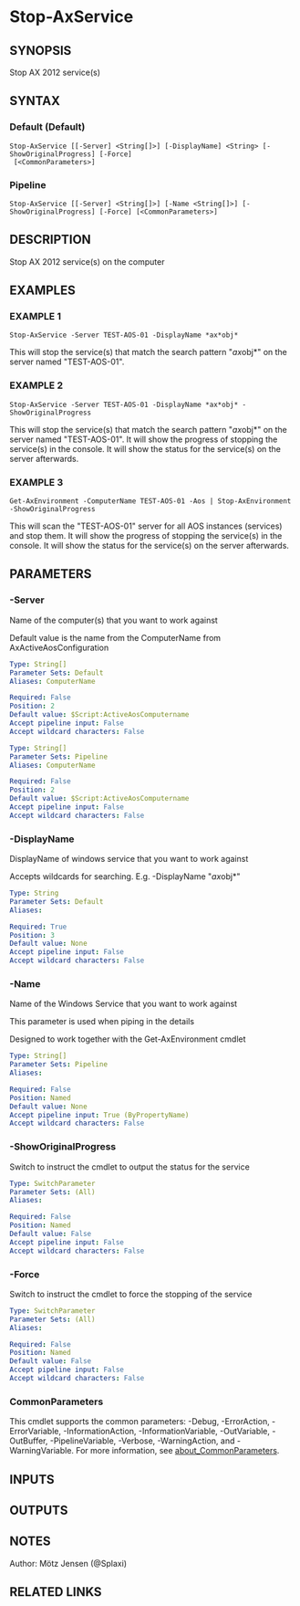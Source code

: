 ﻿---
external help file: ax2012.tools-help.xml
Module Name: ax2012.tools
online version: https://community.dynamics.com/365/financeandoperations/b/axsupport/posts/how-to-proactively-avoid-parameter-sniffing-step-by-step
schema: 2.0.0
---

# Stop-AxService

## SYNOPSIS
Stop AX 2012 service(s)

## SYNTAX

### Default (Default)
```
Stop-AxService [[-Server] <String[]>] [-DisplayName] <String> [-ShowOriginalProgress] [-Force]
 [<CommonParameters>]
```

### Pipeline
```
Stop-AxService [[-Server] <String[]>] [-Name <String[]>] [-ShowOriginalProgress] [-Force] [<CommonParameters>]
```

## DESCRIPTION
Stop AX 2012 service(s) on the computer

## EXAMPLES

### EXAMPLE 1
```
Stop-AxService -Server TEST-AOS-01 -DisplayName *ax*obj*
```

This will stop the service(s) that match the search pattern "*ax*obj*" on the server named "TEST-AOS-01".

### EXAMPLE 2
```
Stop-AxService -Server TEST-AOS-01 -DisplayName *ax*obj* -ShowOriginalProgress
```

This will stop the service(s) that match the search pattern "*ax*obj*" on the server named "TEST-AOS-01".
It will show the progress of stopping the service(s) in the console.
It will show the status for the service(s) on the server afterwards.

### EXAMPLE 3
```
Get-AxEnvironment -ComputerName TEST-AOS-01 -Aos | Stop-AxEnvironment -ShowOriginalProgress
```

This will scan the "TEST-AOS-01" server for all AOS instances (services) and stop them.
It will show the progress of stopping the service(s) in the console.
It will show the status for the service(s) on the server afterwards.

## PARAMETERS

### -Server
Name of the computer(s) that you want to work against

Default value is the name from the ComputerName from AxActiveAosConfiguration

```yaml
Type: String[]
Parameter Sets: Default
Aliases: ComputerName

Required: False
Position: 2
Default value: $Script:ActiveAosComputername
Accept pipeline input: False
Accept wildcard characters: False
```

```yaml
Type: String[]
Parameter Sets: Pipeline
Aliases: ComputerName

Required: False
Position: 2
Default value: $Script:ActiveAosComputername
Accept pipeline input: False
Accept wildcard characters: False
```

### -DisplayName
DisplayName of windows service that you want to work against

Accepts wildcards for searching.
E.g.
-DisplayName "*ax*obj*"

```yaml
Type: String
Parameter Sets: Default
Aliases:

Required: True
Position: 3
Default value: None
Accept pipeline input: False
Accept wildcard characters: False
```

### -Name
Name of the Windows Service that you want to work against

This parameter is used when piping in the details

Designed to work together with the Get-AxEnvironment cmdlet

```yaml
Type: String[]
Parameter Sets: Pipeline
Aliases:

Required: False
Position: Named
Default value: None
Accept pipeline input: True (ByPropertyName)
Accept wildcard characters: False
```

### -ShowOriginalProgress
Switch to instruct the cmdlet to output the status for the service

```yaml
Type: SwitchParameter
Parameter Sets: (All)
Aliases:

Required: False
Position: Named
Default value: False
Accept pipeline input: False
Accept wildcard characters: False
```

### -Force
Switch to instruct the cmdlet to force the stopping of the service

```yaml
Type: SwitchParameter
Parameter Sets: (All)
Aliases:

Required: False
Position: Named
Default value: False
Accept pipeline input: False
Accept wildcard characters: False
```

### CommonParameters
This cmdlet supports the common parameters: -Debug, -ErrorAction, -ErrorVariable, -InformationAction, -InformationVariable, -OutVariable, -OutBuffer, -PipelineVariable, -Verbose, -WarningAction, and -WarningVariable. For more information, see [about_CommonParameters](http://go.microsoft.com/fwlink/?LinkID=113216).

## INPUTS

## OUTPUTS

## NOTES
Author: Mötz Jensen (@Splaxi)

## RELATED LINKS
